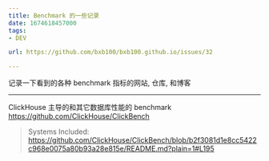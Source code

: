 ```yaml
---
title: Benchmark 的一些记录
date: 1674618457000
tags:
- DEV

url: https://github.com/bxb100/bxb100.github.io/issues/32

---
```

记录一下看到的各种 benchmark 指标的网站, 仓库, 和博客

---

<a id="issuecomment-1403059558"></a>
ClickHouse 主导的和其它数据库性能的 benchmark 
https://github.com/ClickHouse/ClickBench

> Systems Included:  
https://github.com/ClickHouse/ClickBench/blob/b2f3081d1e8cc5422c968e0075a80b93a28e815e/README.md?plain=1#L195